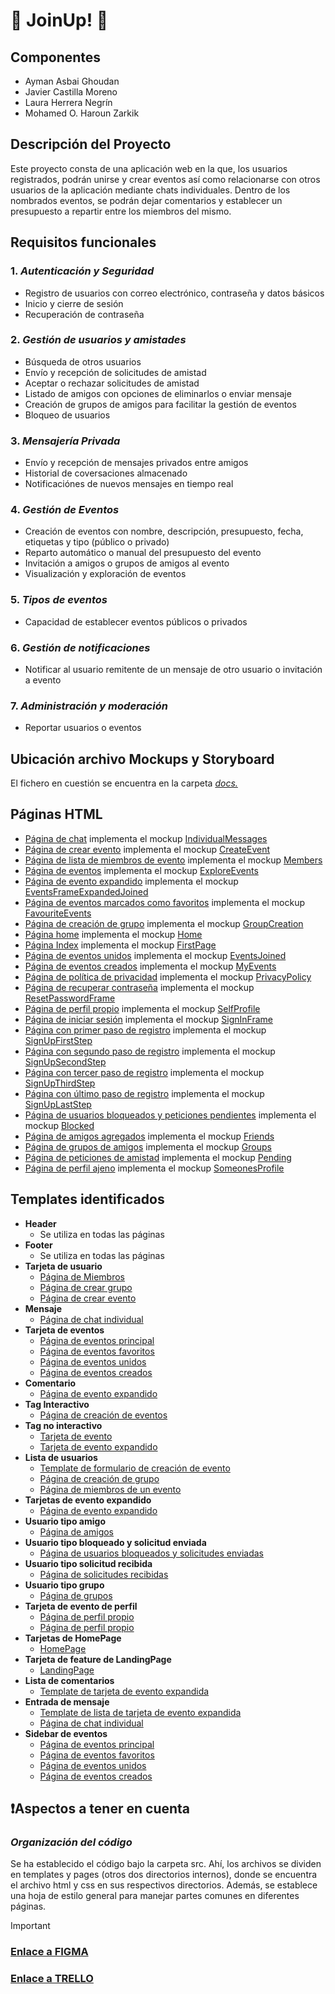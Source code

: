 # 🌟 JoinUp! 🌟

## Componentes
- Ayman Asbai Ghoudan
- Javier Castilla Moreno
- Laura Herrera Negrín
- Mohamed O. Haroun Zarkik  

## Descripción del Proyecto
Este proyecto consta de una aplicación web en la que, los usuarios registrados, podrán unirse y crear eventos así como relacionarse con otros usuarios de la aplicación mediante chats individuales. Dentro de los nombrados eventos, se podrán dejar comentarios y establecer un presupuesto a repartir entre los miembros del mismo.  

## Requisitos funcionales
### 1.  *Autenticación y Seguridad*
 - Registro de usuarios con correo electrónico, contraseña y datos básicos
 - Inicio y cierre de sesión
 - Recuperación de contraseña
### 2.  *Gestión de usuarios y amistades*
 - Búsqueda de otros usuarios
 - Envío y recepción de solicitudes de amistad
 - Aceptar o rechazar solicitudes de amistad
 - Listado de amigos con opciones de eliminarlos o enviar mensaje
 - Creación de grupos de amigos para facilitar la gestión de eventos
 - Bloqueo de usuarios
### 3.  *Mensajería Privada*
 - Envío y recepción de mensajes privados entre amigos
 - Historial de coversaciones almacenado
 - Notificaciónes de nuevos mensajes en tiempo real
### 4.  *Gestión de Eventos*
 - Creación de eventos con nombre, descripción, presupuesto, fecha, etiquetas y tipo (público o privado)
 - Reparto automático o manual del presupuesto del evento
 - Invitación a amigos o grupos de amigos al evento
 - Visualización y exploración de eventos
### 5.  *Tipos de eventos*
  - Capacidad de establecer eventos públicos o privados
### 6.  *Gestión de notificaciones*
 - Notificar al usuario remitente de un mensaje de otro usuario o invitación a evento
### 7.  *Administración y moderación*
 - Reportar usuarios o eventos  

## Ubicación archivo Mockups y Storyboard
El fichero en cuestión se encuentra en la carpeta [*docs.*](docs/storyboard.pdf)  

## Páginas HTML
  - [Página de chat](src/pages/html/chat.html) implementa el mockup [IndividualMessages](docs/mockups/IndividualMessages.png)
  - [Página de crear evento](src/pages/html/create_event_page.html) implementa el mockup [CreateEvent](docs/mockups/CreateEvent.png)
  - [Página de lista de miembros de evento](src/pages/html/event_members.html) implementa el mockup [Members](docs/mockups/Members.png)
  - [Página de eventos](src/pages/html/events_explore.html) implementa el mockup [ExploreEvents](docs/mockups/ExploreEvents.png)
  - [Página de evento expandido](src/pages/html/expanded_event_page.html) implementa el mockup [EventsFrameExpandedJoined](docs/mockups/EventsFrameExpandedJoined.png)
  - [Página de eventos marcados como favoritos](src/pages/html/events_favourite.html) implementa el mockup [FavouriteEvents](docs/mockups/FavouriteEvents.png)
  - [Página de creación de grupo](src/pages/html/create_group_page.html) implementa el mockup [GroupCreation](docs/mockups/GroupCreation.png)
  - [Página home](src/pages/html/home_page.html) implementa el mockup [Home](docs/mockups/Home.png)
  - [Página Index](src/pages/html/index.html) implementa el mockup [FirstPage](docs/mockups/FirstPage.png)
  - [Página de eventos unidos](src/pages/html/events_joined.html) implementa el mockup [EventsJoined](docs/mockups/EventsJoined.png)
  - [Página de eventos creados](src/pages/html/events_owned.html) implementa el mockup [MyEvents](docs/mockups/MyEvents.png)
  - [Página de política de privacidad](src/pages/html/privacypolicypage.html) implementa el mockup [PrivacyPolicy](docs/mockups/PrivacyPolicy.png)
  - [Página de recuperar contraseña](src/pages/html/reset_password_page.html) implementa el mockup [ResetPasswordFrame](docs/mockups/ResetPasswordFrame.png)
  - [Página de perfil propio](src/pages/html/profile_page_self.html) implementa el mockup [SelfProfile](docs/mockups/SelfProfile.png)
  - [Página de iniciar sesión](src/pages/html/sign_in.html) implementa el mockup [SignInFrame](docs/mockups/SignInFrame.png)
  - [Página con primer paso de registro](src/pages/html/sign_up_first_step_page.html) implementa el mockup [SignUpFirstStep](docs/mockups/SignUpFirstStep.png)
  - [Página con segundo paso de registro](src/pages/html/sign_up_second_step_page.html) implementa el mockup [SignUpSecondStep](docs/mockups/SignUpSecondStep.png)
  - [Página con tercer paso de registro](src/pages/html/sign_up_third_step_page.html) implementa el mockup [SignUpThirdStep](docs/mockups/SignUpThirdStep.png)
  - [Página con último paso de registro](src/pages/html/sign_up_fourth_step_page.html) implementa el mockup [SignUpLastStep](docs/mockups/SignUpLastStep.png)
  - [Página de usuarios bloqueados y peticiones pendientes](src/pages/html/social_block_and_send_request.html) implementa el mockup [Blocked](docs/mockups/Blocked.png)
  - [Página de amigos agregados](src/pages/html/social_friends.html) implementa el mockup [Friends](docs/mockups/Friends.png)
  - [Página de grupos de amigos](src/pages/html/social_groups.html) implementa el mockup [Groups](docs/mockups/Groups.png)
  - [Página de peticiones de amistad](src/pages/html/social_received_request.html) implementa el mockup [Pending](docs/mockups/Pending.png)
  - [Página de perfil ajeno](src/pages/html/profile_page_user.html) implementa el mockup [SomeonesProfile](docs/mockups/SomeonesProfile.png)

## Templates identificados
  - **Header**
    - Se utiliza en todas las páginas
  - **Footer**
    - Se utiliza en todas las páginas
  - **Tarjeta de usuario**
    - [Página de Miembros](src/pages/html/event_members.html)
    - [Página de crear grupo](src/pages/html/create_group_page.html)
    - [Página de crear evento](src/pages/html/create_event_page.html)
  - **Mensaje**
    - [Página de chat individual](src/pages/html/chat.html)
  - **Tarjeta de eventos**
    - [Página de eventos principal](src/pages/html/events_explore.html)
    - [Página de eventos favoritos](src/pages/html/events_favourite.html)
    - [Página de eventos unidos](src/pages/html/events_joined.html)
    - [Página de eventos creados](src/pages/html/events_owned.html)
  - **Comentario**
    - [Página de evento expandido](src/templates/html/comment.html)
  - **Tag Interactivo**
    - [Página de creación de eventos](src/pages/html/create_event_page.html)
  - **Tag no interactivo**
    - [Tarjeta de evento](src/templates/html/reduced_card.html)
    - [Tarjeta de evento expandido](src/templates/html/expand_card.html)
  - **Lista de usuarios**
    - [Template de formulario de creación de evento](src/templates/html/create_event_form.html)
    - [Página de creación de grupo](src/pages/html/create_group_page.html)
    - [Página de miembros de un evento](src/pages/html/event_members.html)
  - **Tarjetas de evento expandido**
    - [Página de evento expandido](src/pages/html/expanded_event_page.html)
  - **Usuario tipo amigo**
    - [Página de amigos](src/pages/html/social_friends.html)
  - **Usuario tipo bloqueado y solicitud enviada**
    - [Página de usuarios bloqueados y solicitudes enviadas](src/pages/html/social_blocked.html)
  - **Usuario tipo solicitud recibida**
    - [Página de solicitudes recibidas](src/pages/html/social_pending.html)
  - **Usuario tipo grupo**
    - [Página de grupos](src/pages/html/social_groups.html)
  - **Tarjeta de evento de perfil**
    - [Página de perfil propio](src/pages/html/profile_page_self.html)
    - [Página de perfil propio](src/pages/html/profile_page_user.html)
  - **Tarjetas de HomePage**
    - [HomePage](src/pages/html/home_page.html)
  - **Tarjeta de feature de LandingPage**
    - [LandingPage](src/pages/html/index.html)
  - **Lista de comentarios**
    - [Template de tarjeta de evento expandida](src/templates/html/expand_card.html)
  - **Entrada de mensaje**
    - [Template de lista de tarjeta de evento expandida](src/templates/html/expand_card.html)
    - [Página de chat individual](src/pages/html/chat.html)
  - **Sidebar de eventos**
    - [Página de eventos principal](src/pages/html/events_explore.html)
    - [Página de eventos favoritos](src/pages/html/events_favourite.html)
    - [Página de eventos unidos](src/pages/html/events_joined.html)
    - [Página de eventos creados](src/pages/html/events_owned.html)  

## ❗Aspectos a tener en cuenta
### *Organización del código*
Se ha establecido el código bajo la carpeta src. Ahí, los archivos se dividen en templates y pages (otros dos directorios internos), donde se encuentra el archivo html y css en sus respectivos directorios. Además, se establece una hoja de estilo general para manejar partes comunes en diferentes páginas.  

> [!IMPORTANT]
> ### [Enlace a FIGMA](https://www.figma.com/design/ABeWHXO1qitqzbR2bnhS9T/PWM-JoinUp!?node-id=1-3&t=TyWa8IP3k8JfVk5e-1)
> ### [Enlace a TRELLO](https://trello.com/invite/b/67a24b3933b864d3cf52e972/ATTI14351afe23768f40790cf40b7db50216F78CB56A/joinup)
